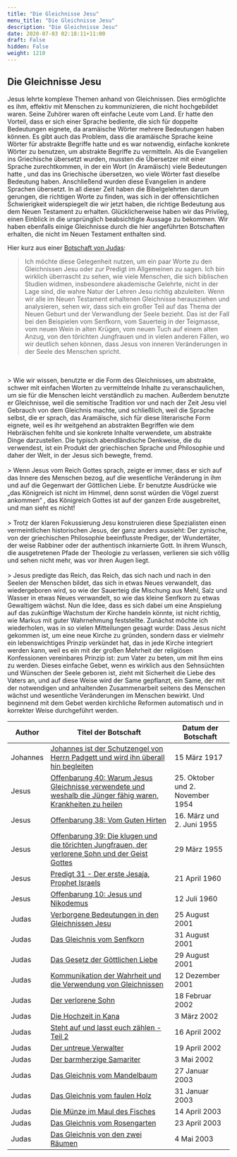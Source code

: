 ```yaml
---
title: "Die Gleichnisse Jesu"
menu_title: "Die Gleichnisse Jesu"
description: "Die Gleichnisse Jesu"
date: 2020-07-03 02:18:11+11:00
draft: False
hidden: False
weight: 1210
---
```

## Die Gleichnisse Jesu

Jesus lehrte komplexe Themen anhand von Gleichnissen. Dies ermöglichte es ihm, effektiv mit Menschen zu kommunizieren, die nicht hochgebildet waren. Seine Zuhörer waren oft einfache Leute vom Land. Er hatte den Vorteil, dass er sich einer Sprache bediente, die sich für doppelte Bedeutungen eignete, da aramäische Wörter mehrere Bedeutungen haben können. Es gibt auch das Problem, dass die aramäische Sprache keine Wörter für abstrakte Begriffe hatte und es war notwendig, einfache konkrete Wörter zu benutzen, um abstrakte Begriffe zu vermitteln. Als die Evangelien ins Griechische übersetzt wurden, mussten die Übersetzer mit einer Sprache zurechtkommen, in der ein Wort (in Aramäisch) viele Bedeutungen hatte , und das ins Griechische übersetzen, wo viele Wörter fast dieselbe Bedeutung haben. Anschließend wurden diese Evangelien in andere Sprachen übersetzt. In all dieser Zeit haben die Bibelgelehrten darum gerungen, die richtigen Worte zu finden, was sich in der offensichtlichen Schwierigkeit widerspiegelt die wir jetzt haben, die richtige Bedeutung aus dem Neuen Testament zu erhalten. Glücklicherweise haben wir das Privileg, einen Einblick in die ursprünglich beabsichtigte Aussage zu bekommen. Wir haben ebenfalls einige Gleichnisse durch die hier angeführten Botschaften erhalten, die nicht im Neuen Testament enthalten sind.

Hier kurz aus einer [Botschaft von Judas](/aktuelle-botschaften/aktuelle-botschaften-in-reihenfolge-des-datums/aktuelle-botschaften-2001/das-gleichnis-vom-senfkorn-hr-judas-31-august-2001/):

> Ich möchte diese Gelegenheit nutzen, um ein paar Worte zu den Gleichnissen Jesu oder zur Predigt im Allgemeinen zu sagen. Ich bin wirklich überrascht zu sehen, wie viele Menschen, die sich biblischen Studien widmen, insbesondere akademische Gelehrte, nicht in der Lage sind, die wahre Natur der Lehren Jesu richtig abzuleiten. Wenn wir alle im Neuen Testament erhaltenen Gleichnisse herausziehen und analysieren, sehen wir, dass sich ein großer Teil auf das Thema der Neuen Geburt und der Verwandlung der Seele bezieht. Das ist der Fall bei den Beispielen vom Senfkorn, vom Sauerteig in der Teigmasse, vom neuen Wein in alten Krügen, vom neuen Tuch auf einem alten Anzug, von den törichten Jungfrauen und in vielen anderen Fällen, wo wir deutlich sehen können, dass Jesus von inneren Veränderungen in der Seele des Menschen spricht.
<br>
<br>
> Wie wir wissen, benutzte er die Form des Gleichnisses, um abstrakte, schwer mit einfachen Worten zu vermittelnde Inhalte zu veranschaulichen, um sie für die Menschen leicht verständlich zu machen. Außerdem benutzte er Gleichnisse, weil die semitische Tradition vor und nach der Zeit Jesu viel Gebrauch von dem Gleichnis machte, und schließlich, weil die Sprache selbst, die er sprach, das Aramäische, sich für diese literarische Form eignete, weil es ihr weitgehend an abstrakten Begriffen wie dem Hebräischen fehlte und sie konkrete Inhalte verwendete, um abstrakte Dinge darzustellen. Die typisch abendländische Denkweise, die du verwendest, ist ein Produkt der griechischen Sprache und Philosophie und daher der Welt, in der Jesus sich bewegte, fremd.
<br>
<br>
> Wenn Jesus vom Reich Gottes sprach, zeigte er immer, dass er sich auf das Innere des Menschen bezog, auf die wesentliche Veränderung in ihm und auf die Gegenwart der Göttlichen Liebe. Er benutzte Ausdrücke wie „das Königreich ist nicht im Himmel, denn sonst würden die Vögel zuerst ankommen“ , das Königreich Gottes ist auf der ganzen Erde ausgebreitet, und man sieht es nicht!
<br>
<br>
> Trotz der klaren Fokussierung Jesu konstruieren diese Spezialisten einen vermeintlichen historischen Jesus, der ganz anders aussieht: Der zynische, von der griechischen Philosophie beeinflusste Prediger, der Wundertäter, der weise Rabbiner oder der authentisch inkarnierte Gott. In ihrem Wunsch, die ausgetretenen Pfade der Theologie zu verlassen, verlieren sie sich völlig und sehen nicht mehr, was vor ihren Augen liegt.
<br>
<br>
> Jesus predigte das Reich, das Reich, das sich nach und nach in den Seelen der Menschen bildet, das sich in etwas Neues verwandelt, das wiedergeboren wird, so wie der Sauerteig die Mischung aus Mehl, Salz und Wasser in etwas Neues verwandelt, so wie das kleine Senfkorn zu etwas Gewaltigem wächst. Nun die Idee, dass es sich dabei um eine Anspielung auf das zukünftige Wachstum der Kirche handeln könnte, ist nicht richtig, wie Markus mit guter Wahrnehmung feststellte. Zunächst möchte ich wiederholen, was in so vielen Mitteilungen gesagt wurde: Dass Jesus nicht gekommen ist, um eine neue Kirche zu gründen, sondern dass er vielmehr ein lebenswichtiges Prinzip verkündet hat, das in jede Kirche integriert werden kann, weil es ein mit der großen Mehrheit der religiösen Konfessionen vereinbares Prinzip ist: zum Vater zu beten, um mit Ihm eins zu werden. Dieses einfache Gebet, wenn es wirklich aus den Sehnsüchten und Wünschen der Seele geboren ist, zieht mit Sicherheit die Liebe des Vaters an, und auf diese Weise wird der Same gepflanzt, ein Same, der mit der notwendigen und anhaltenden Zusammenarbeit seitens des Menschen wächst und wesentliche Veränderungen im Menschen bewirkt. Und beginnend mit dem Gebet werden kirchliche Reformen automatisch und in korrekter Weise durchgeführt werden.

**Author** | **Titel der Botschaft** | **Datum der Botschaft**  
---|---|---
Johannes | [Johannes ist der Schutzengel von Herrn Padgett und wird ihn überall hin begleiten](/padgett-botschaften/padgett-botschaften-in-reihenfolge-des-datums/padgett-botschaften-1917/johannes-ist-der-schutzengel-von-herrn-padgett-und-wird-ihn-ueberall-hin-begleiten-jep-johannes-15-maerz-1917/) | 15 März 1917
Jesus | [Offenbarung 40: Warum Jesus Gleichnisse verwendete und weshalb die Jünger fähig waren, Krankheiten zu heilen](/samuels-botschaften/erklaerungen-und-einsichten-in-das-neue-testament/offenbarung-40-warum-jesus-gleichnisse-verwendete-und-weshalb-die-juenger-faehig-waren-krankheiten-zu-heilen-25-oktober-02-november-1954/) | 25. Oktober und 2. November 1954
Jesus | [Offenbarung 38: Vom Guten Hirten](/samuels-botschaften/erklaerungen-und-einsichten-in-das-neue-testament/offenbarung-38-vom-guten-hirten-16-maerz-02-juni-1955/) | 16. März und 2. Juni 1955
Jesus | [Offenbarung 39: Die klugen und die törichten Jungfrauen, der verlorene Sohn und der Geist Gottes](/samuels-botschaften/erklaerungen-und-einsichten-in-das-neue-testament/offenbarung-39-die-klugen-und-die-toerichten-jungfrauen-der-verlorene-sohn-und-der-geist-gottes-29-maerz-1955/) | 29 März 1955
Jesus | [Predigt 31 - Der erste Jesaja, Prophet Israels](/samuels-botschaften/predigten-ueber-das-alte-testament/predigt-31-der-erste-jesaja-prophet-israels-samuels-jesus-21-april-1960/) | 21 April 1960
Jesus | [Offenbarung 10: Jesus und Nikodemus](/samuels-botschaften/erklaerungen-und-einsichten-in-das-neue-testament/offenbarung-10-jesus-und-nikodemus-12-juli-1960/) | 12 Juli 1960
Judas | [Verborgene Bedeutungen in den Gleichnissen Jesu](/aktuelle-botschaften/aktuelle-botschaften-in-reihenfolge-des-datums/aktuelle-botschaften-2001/verborgene-bedeutungen-in-den-gleichnissen-jesu-hr-judas-25-august-2001/) | 25 August 2001
Judas | [Das Gleichnis vom Senfkorn](/aktuelle-botschaften/aktuelle-botschaften-in-reihenfolge-des-datums/aktuelle-botschaften-2001/das-gleichnis-vom-senfkorn-hr-judas-31-august-2001/) | 31 August 2001
Judas | [Das Gesetz der Göttlichen Liebe](/aktuelle-botschaften/aktuelle-botschaften-in-reihenfolge-des-datums/aktuelle-botschaften-2001/das-gesetz-der-goettlichen-liebe-hr-judas-29-august-2001/) | 29 August 2001
Judas | [Kommunikation der Wahrheit und die Verwendung von Gleichnissen](/aktuelle-botschaften/aktuelle-botschaften-in-reihenfolge-des-datums/aktuelle-botschaften-2001/kommunikation-der-wahrheit-und-die-verwendung-von-gleichnissen-hr-judas-12-dezember-2001/) | 12 Dezember 2001
Judas | [Der verlorene Sohn](/aktuelle-botschaften/aktuelle-botschaften-in-reihenfolge-des-datums/aktuelle-botschaften-2002/der-verlorene-sohn-hr-judas-18-februar-2002/) | 18 Februar 2002
Judas | [Die Hochzeit in Kana](/aktuelle-botschaften/aktuelle-botschaften-in-reihenfolge-des-datums/aktuelle-botschaften-2002/die-hochzeit-in-kana-hr-judas-3-maerz-2002/) | 3 März 2002
Judas | [Steht auf und lasst euch zählen - Teil 2](/aktuelle-botschaften/aktuelle-botschaften-in-reihenfolge-des-datums/aktuelle-botschaften-2002/steht-auf-und-lasst-euch-zaehlen-teil-2-hr-judas-16-april-2002/) | 16 April 2002
Judas | [Der untreue Verwalter](/aktuelle-botschaften/aktuelle-botschaften-in-reihenfolge-des-datums/aktuelle-botschaften-2002/der-untreue-verwalter-hr-judas-19-april-2002/) | 19 April 2002
Judas | [Der barmherzige Samariter](/aktuelle-botschaften/aktuelle-botschaften-in-reihenfolge-des-datums/aktuelle-botschaften-2002/der-barmherzige-samariter-hr-judas-3-mai-2002/) | 3 Mai 2002
Judas | [Das Gleichnis vom Mandelbaum](/aktuelle-botschaften/aktuelle-botschaften-in-reihenfolge-des-datums/aktuelle-botschaften-2003/das-gleichnis-vom-mandelbaum-hr-judas-27-januar-2003/) | 27 Januar 2003
Judas | [Das Gleichnis vom faulen Holz](/aktuelle-botschaften/aktuelle-botschaften-in-reihenfolge-des-datums/aktuelle-botschaften-2003/das-gleichnis-vom-faulen-holz-hr-judas-31-januar-2003/) | 31 Januar 2003
Judas | [Die Münze im Maul des Fisches](/aktuelle-botschaften/aktuelle-botschaften-in-reihenfolge-des-datums/aktuelle-botschaften-2003/die-muenze-im-maul-des-fisches-hr-judas-14-april-2003/) | 14 April 2003
Judas | [Das Gleichnis vom Rosengarten](/aktuelle-botschaften/aktuelle-botschaften-in-reihenfolge-des-datums/aktuelle-botschaften-2003/das-gleichnis-vom-rosengarten-hr-judas-23-april-2003/) | 23 April 2003
Judas | [Das Gleichnis von den zwei Räumen](/aktuelle-botschaften/aktuelle-botschaften-in-reihenfolge-des-datums/aktuelle-botschaften-2003/das-gleichnis-von-den-zwei-raeumen-hr-judas-4-mai-2003/) | 4 Mai 2003
